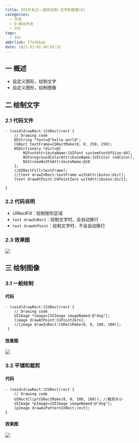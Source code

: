```yaml
---
title: IOS开发之——图形绘制-文字和图像(6)
categories:
  - 开发
  - D-移动开发
  - IOS
tags:
  - IOS
abbrlink: f7ef6bab
date: 2021-01-05 09:03:52
---
```

## 一 概述

* 自定义图形，绘制文字
* 自定义图形，绘制图像

<!--more-->

## 二 绘制文字

### 2.1 代码文件

```
- (void)drawRect:(CGRect)rect {
    // Drawing code
    NSString *text=@"hello world";
    CGRect textFrame=CGRectMake(0, 0, 250, 250);
    NSDictionary *dict=@{
        NSFontAttributeName:[UIFont systemFontOfSize:40],
        NSForegroundColorAttributeName:[UIColor redColor],
        NSStrokeWidthAttributeName:@10
    };
    //UIRectFill(textFrame);
    //[text drawInRect:textFrame withAttributes:dict];
    [text drawAtPoint:CGPointZero withAttributes:dict];
    
}
```

### 2.2 代码说明

* UIRectFill：绘制矩形区域
* `text drawInRect`：绘制文字时，会自动换行
* `text drawAtPoint`：绘制文字时，不会自动换行

### 2.3 效果图

![][1]

## 三 绘制图像

### 3.1 一般绘制

#### 代码

```
- (void)drawRect:(CGRect)rect {
    // Drawing code
    UIImage *image=[UIImage imageNamed:@"dog"];
    [image drawAtPoint:CGPointZero];
    //[image drawInRect:CGRectMake(0, 0, 100, 100)];
 }   
```

#### 效果图
![][2]

### 3.2 平铺和裁剪
#### 代码

```
- (void)drawRect:(CGRect)rect {
    // Drawing code
    UIRectClip(CGRectMake(0, 0, 100, 100)); //裁剪大小
    UIImage *pImage=[UIImage imageNamed:@"dog"];
    [pImage drawAsPatternInRect:rect]; 
}
```

#### 效果图
![][3]



[1]:https://cdn.jsdelivr.net/gh/PGzxc/CDN@master/blog-ios/ios-draw-text.png
[2]:https://cdn.jsdelivr.net/gh/PGzxc/CDN@master/blog-ios/ios-draw-image-normal.png
[3]:https://cdn.jsdelivr.net/gh/PGzxc/CDN@master/blog-ios/ios-draw-image-cut.png

